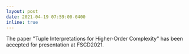 ```yaml
---
layout: post
date: 2021-04-19 07:59:00-0400
inline: true
---
```


The paper "Tuple Interpretations for Higher-Order Complexity" has been accepted for presentation at FSCD2021.
